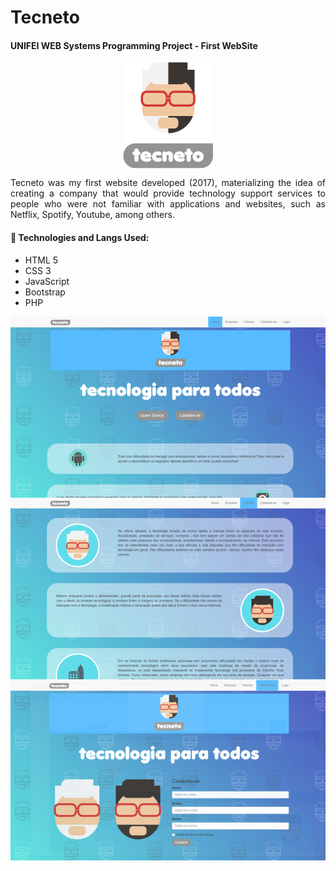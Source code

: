 # Tecneto

#### UNIFEI WEB Systems Programming Project - First WebSite

<p align="center">
<img align="center" src="./img/logocabec.png">
</p>

<p align="justify" style="text-align: justify;">
Tecneto was my first website developed (2017), materializing the idea of creating a company that would provide technology support services to people who were not familiar with applications and websites, such as Netflix, Spotify, Youtube, among others.
</p>

#### :wrench: Technologies and Langs Used:
- HTML 5
- CSS 3
- JavaScript
- Bootstrap
- PHP

<p align="center">
<img align="center" src="./img/overview.png">
</p>
